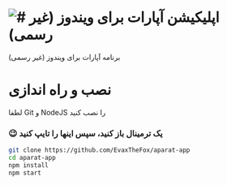 # ![#](https://www.aparat.com/static/favicon.ico) اپلیکیشن آپارات برای ویندوز (غیر رسمی)
برنامه آپارات برای ویندوز (غیر رسمی)


# نصب و راه اندازی
لطفا Git و NodeJS را نصب کنید
### :wink: یک ترمینال باز کنید، سپس اینها را تایپ کنید

```bash
git clone https://github.com/EvaxTheFox/aparat-app
cd aparat-app
npm install
npm start
```

